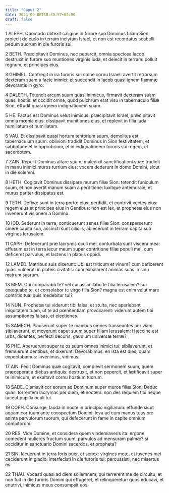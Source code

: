 ```yaml
---
title: "Caput 2"
date: 2024-09-06T18:40:57+02:00
draft: false
---
```




1 ALEPH. Quomodo obtexit caligine in furore suo Dominus filiam Sion: proiecit de cælo in terram inclytam Israel, et non est recordatus scabelli pedum suorum in die furoris sui.

2 BETH. Præcipitavit Dominus, nec pepercit, omnia speciosa Iacob: destruxit in furore suo muntiones virginis Iuda, et deiecit in terram: polluit regnum, et principes eius.

3 GHIMEL. Confregit in ira furoris sui omne cornu Israel: avertit retrorsum dexteram suam a facie inimici: et succendit in Iacob quasi ignem flammæ devorantis in gyro:

4 DALETH. Tetendit arcum suum quasi inimicus, firmavit dexteram suam quasi hostis: et occidit omne, quod pulchrum erat visu in tabernaculo filiæ Sion, effudit quasi ignem indignationem suam.

5 HE. Factus est Dominus velut inimicus: præcipitavit Israel, præcipitavit omnia mœnia eius: dissipavit munitiones eius, et replevit in filia Iuda humiliatum et humiliatam.

6 VAU. Et dissipavit quasi hortum tentorium suum, demolitus est tabernaculum suum: oblivioni tradidit Dominus in Sion festivitatem, et sabbatum: et in opprobrium, et in indignationem furoris sui regem, et sacerdotem.

7 ZAIN. Repulit Dominus altare suum, maledixit sanctificationi suæ: tradidit in manu inimici muros turrium eius: vocem dederunt in domo Domini, sicut in die solemni.

8 HETH. Cogitavit Dominus dissipare murum filiæ Sion: tetendit funiculum suum, et non avertit manum suam a perditione: luxitque antemurale, et murus pariter dissipatus est.

9 TETH. Defixæ sunt in terra portæ eius: perdidit, et contrivit vectes eius: regem eius et principes eius in Gentibus: non est lex, et prophetæ eius non invenerunt visionem a Domino.

10 IOD. Sederunt in terra, conticuerunt senes filiæ Sion: consperserunt cinere capita sua, accincti sunt ciliciis, abiecerunt in terram capita sua virgines Ierusalem.

11 CAPH. Defecerunt præ lacrymis oculi mei, conturbata sunt viscera mea: effusum est in terra iecur meum super contritione filiæ populi mei, cum deficeret parvulus, et lactens in plateis oppidi.

12 LAMED. Matribus suis dixerunt: Ubi est triticum et vinum? cum deficerent quasi vulnerati in plateis civitatis: cum exhalarent animas suas in sinu matrum suarum.

13 MEM. Cui comparabo te? vel cui assimilabo te filia Ierusalem? cui exæquabo te, et consolabor te virgo filia Sion? magna est enim velut mare contritio tua: quis medebitur tui?

14 NUN. Prophetæ tui viderunt tibi falsa, et stulta, nec aperiebant iniquitatem tuam, ut te ad pœnitentiam provocarent: viderunt autem tibi assumptiones falsas, et eiectiones.

15 SAMECH. Plauserunt super te manibus omnes transeuntes per viam: sibilaverunt, et moverunt caput suum super filiam Ierusalem: Hæccine est urbs, dicentes, perfecti decoris, gaudium universæ terræ?

16 PHE. Aperuerunt super te os suum omnes inimici tui: sibilaverunt, et fremuerunt dentibus, et dixerunt: Devorabimus: en ista est dies, quam expectabamus: invenimus, vidimus.

17 AIN. Fecit Dominus quæ cogitavit, complevit sermonem suum, quem præceperat a diebus antiquis: destruxit, et non pepercit, et lætificavit super te inimicum, et exaltavit cornu hostium tuorum.

18 SADE. Clamavit cor eorum ad Dominum super muros filiæ Sion: Deduc quasi torrentem lacrymas per diem, et noctem: non des requiem tibi neque taceat pupilla oculi tui.

19 COPH. Consurge, lauda in nocte in principio vigiliarum: effunde sicut aquam cor tuum ante conspectum Domini: leva ad eum manus tuas pro anima parvulorum tuorum, qui defecerunt in fame in capite omnium compitorum.

20 RES. Vide Domine, et considera quem vindemiaveris ita: ergone comedent mulieres fructum suum, parvulos ad mensuram palmæ? si occiditur in sanctuario Domini sacerdos, et propheta?

21 SIN. Iacuerunt in terra foris puer, et senex: virgines meæ, et iuvenes mei ceciderunt in gladio: interfecisti in die furoris tui: percussisti, nec misertus es.

22 THAU. Vocasti quasi ad diem sollemnem, qui terrerent me de circuitu, et non fuit in die furoris Domini qui effugeret, et relinqueretur: quos educavi, et enutrivi, inimicus meus consumpsit eos.

